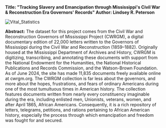 <b>Title: "Tracking Slavery and Emancipation through Mississippi's Civil War & Reconstruction Era Governors' Records"
Author: Lindsey R. Peterson</b>

![Vital_Statistics](https://github.com/lindseypeterson/DigHumProject/assets/170369126/448f1d14-77ab-413a-9599-e8cdde48899d)

<b>Abstract:</b> The dataset for this project comes from the Civil War and Reconstruction Governors of Mississippi Project (CWRGM), a digital documentary edition of 22,000 letters written to the Governors of Mississippi during the Civil War and Reconstruction (1859–1882). Originally housed at the Mississippi Department of Archives and History, CWRGM is digitizing, transcribing, and annotating these documents with support from the National Endowment for the Humanities, the National Historical Publications and Records Commission, and the Watson-Brown Foundation. As of June 2024, the site has made 11,835 documents freely available online at cwrgm.org. The CWRGM collection is far less about the governors, and more about the hopes, frustrations, and fears of ordinary Americans during one of the most tumultuous times in American history. The collection features documents written from nearly every constituency imaginable during the era, including enlisted men, Unionists, veterans, women, and after April 1865, African Americans. Consequently, it is a rich repository of letters, telegrams, petitions, and rations pertaining to African American history, especially the process through which emancipation and freedom was fought for and secured.
